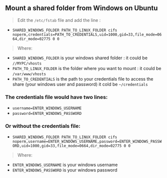 ## Mount a shared folder from Windows on Ubuntu

> Edit the `/etc/fstab` file and add the line :  

- `SHARED_WINDOWS_FOLDER PATH_TO_LINUX_FOLDER cifs noperm,credentials=PATH_TO_CREDENTIALS,uid=1000,gid=33,file_mode=0664,dir_mode=02775 0 0`

> Where:  

- `SHARED_WINDOWS_FOLDER` is your windows shared folder : it could be `//MYPC/vhosts`  
- `PATH_TO_LINUX_FOLDER` is the folder where you want to mount : it could be `/var/www/vhosts`  
- `PATH_TO_CREDENTIALS` is the path to your credentials file to access the share (your windows user and password) it cold be `~/credentials`

### The credentials file would have two lines:

- `username=ENTER_WINDOWS_USERNAME`
- `password=ENTER_WINDOWS_PASSWORD`

### Or without the credentials file:

- `SHARED_WINDOWS_FOLDER PATH_TO_LINUX_FOLDER cifs noperm,username=ENTER_WINDOWS_USERNAME,password=ENTER_WINDOWS_PASSWORD,uid=1000,gid=33,file_mode=0664,dir_mode=02775 0 0`

> Where:  

- `ENTER_WINDOWS_USERNAME` is your windows username  
- `ENTER_WINDOWS_PASSWORD` is your windows password  
